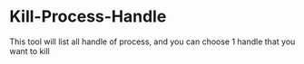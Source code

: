 # Kill-Process-Handle
This tool will list all handle of process, and you can choose 1 handle that you want to kill
